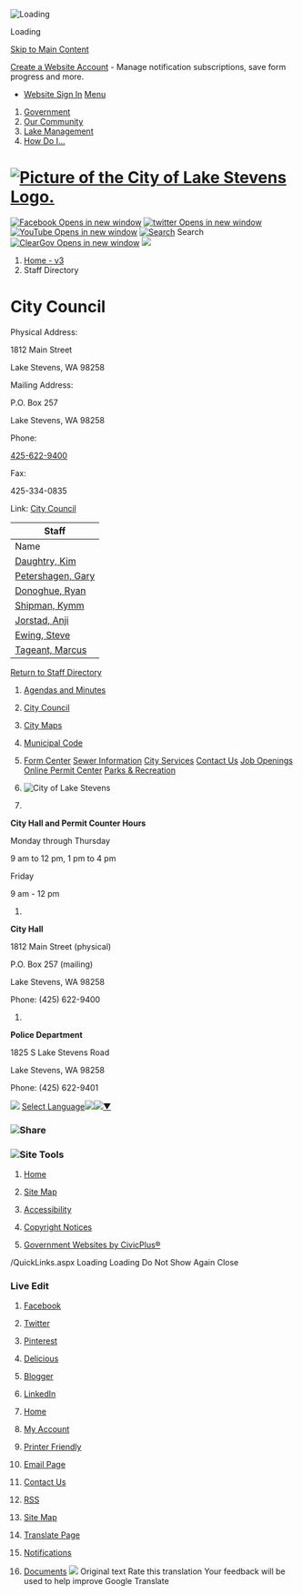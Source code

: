   ![Loading](images/7ccaccbbce0dfe8ce93cf92ff78e183bc335c15daefdce7491a6460f594e7596.gif) 

Loading

  [Skip to Main Content](https://www.lakestevenswa.gov/Directory.aspx?did=10/#contentarea)  

 [Create a Website Account](https://www.lakestevenswa.gov/MyAccount/ProfileCreate)  - Manage notification subscriptions, save form progress and more.    

 *  [Website Sign In](https://www.lakestevenswa.gov/MyAccount) 
  [Menu](https://www.lakestevenswa.gov/Directory.aspx?did=10/#nav)  

 1.  [Government](https://www.lakestevenswa.gov/31/Government) 
 1.  [Our Community](https://www.lakestevenswa.gov/9/Our-Community) 
 1.  [Lake Management](https://www.lakestevenswa.gov/408/Lake-Management) 
 1.  [How Do I...](https://www.lakestevenswa.gov/27/How-Do-I) 

#  [![Picture of the City of Lake Stevens Logo.](images/c499973acbcd257477070a68ff651b41c9da936f489debcdfa768da9ed966295.png)](https://www.lakestevenswa.gov) 

  [![Facebook Opens in new window](images/a9baf9569dfc470cc346ef8e145b2aaf0f651d7558c840486d628f10cb0659f3.png)](https://www.facebook.com/LakeStevensGov/)   [![twitter Opens in new window](images/3a043a2ab909d31ce06bbef23c97618ee8a89760d0195cf1d4b52cfb301733f4.png)](https://twitter.com/LakeStevensWA)   [![YouTube Opens in new window](images/161827bf73c943d181cf3afe8de85180cff3436fd6f69909f33b685f81f9047f.png)](https://www.youtube.com/cityoflakestevens)   [![Search](images/9163c2dae6ddc16c66f0a7f4b90c4576bff708b282f2659f7b8a3e5eb5b28454.png)](https://www.lakestevenswa.gov/Search/Results) Search  [![ClearGov Opens in new window](images/17eac683d78e52fed87adf01fb5c6f0162e641300700dc5b5582eb605c0cc7d3.png)](https://lakestevenswa.cleargov.com/)   ![](images/6d013239df993e3e87a41f05e2309fc988802ee4473c4cf17a60068f9035274b.jpg)  

 1.  [Home - v3](https://www.lakestevenswa.gov) 
 1. Staff Directory

# City Council

  Physical Address:

1812 Main Street

Lake Stevens, WA 98258

Mailing Address:

P.O. Box 257

Lake Stevens, WA 98258

Phone:

 [425-622-9400]() 

Fax:

425-334-0835

Link: [City Council](https://www.lakestevenswa.gov/index.aspx?NID=319) 

|Staff|
|---|
|Name|Title|Email|Phone|Additional Phone|
|[Daughtry, Kim](https://www.lakestevenswa.gov/directory.aspx?EID=31)|Council Position #1|[kdaughtry@lakestevenswa.gov](mailto:kdaughtry@lakestevenswa.gov)|[(425) 407-3869]()| |
|[Petershagen, Gary](https://www.lakestevenswa.gov/directory.aspx?EID=57)|Council Position #2|[gpetershagen@lakestevenswa.gov](mailto:gpetershagen@lakestevenswa.gov)|[(425) 407-3327]()| |
|[Donoghue, Ryan](https://www.lakestevenswa.gov/directory.aspx?EID=33)|Council Position #3|[rdonoghue@lakestevenswa.gov](mailto:rdonoghue@lakestevenswa.gov)|[(425) 903-6771]()| |
|[Shipman, Kymm](https://www.lakestevenswa.gov/directory.aspx?EID=34)|Council Position #4|[kshipman@lakestevenswa.gov](mailto:kshipman@lakestevenswa.gov)|[(425) 870-1767]()| |
|[Jorstad, Anji](https://www.lakestevenswa.gov/directory.aspx?EID=35)|Council Position #5|[ajorstad@lakestevenswa.gov](mailto:ajorstad@lakestevenswa.gov)|[(425) 407-3147]()| |
|[Ewing, Steve](https://www.lakestevenswa.gov/directory.aspx?EID=32)|Council Position #6|[sewing@lakestevenswa.gov](mailto:sewing@lakestevenswa.gov)|[(425) 530-6832]()| |
|[Tageant, Marcus](https://www.lakestevenswa.gov/directory.aspx?EID=37)|Council Position #7|[mtageant@lakestevenswa.gov](mailto:mtageant@lakestevenswa.gov)|[(425) 407-3880]()| |

  [Return to Staff Directory](https://www.lakestevenswa.gov/Directory.aspx)  

 1.  [Agendas and Minutes](https://www.lakestevenswa.gov/329/Agendas-and-Minutes) 
 1.  [City Council](https://www.lakestevenswa.gov/319/City-Council) 
 1.  [City Maps](https://www.lakestevenswa.gov/187/City-Maps) 
 1.  [Municipal Code](https://www.codepublishing.com/WA/LakeStevens/) 
 1.  [Form Center](https://www.lakestevenswa.gov/FormCenter) 
  [Sewer Information](https://www.lakestevenswa.gov/474/Sewer-Information)   [City Services](https://www.lakestevenswa.gov/233/City-Services)   [Contact Us](https://www.lakestevenswa.gov/directory.aspx)   [Job Openings](https://www.lakestevenswa.gov/95/How-to-Apply)   [Online Permit Center](https://www.lakestevenswa.gov/158)   [Parks & Recreation](https://www.lakestevenswa.gov/157)  

 1.   ![City of Lake Stevens](images/6f706f6f576f3eb201de390a5fb07c08b752b44dd7b6366d5705aa84fcdf6b97.png)     

 1.    

 __City Hall and Permit Counter Hours__    

 Monday through Thursday   

9 am to 12 pm, 1 pm to 4 pm   

 Friday   

9 am - 12 pm   

 1.    

 __City Hall__      

1812 Main Street (physical)   

P.O. Box 257 (mailing)   

Lake Stevens, WA 98258   

Phone: (425) 622-9400   

 1.    

 __Police Department__    

 1825 S Lake Stevens Road   

Lake Stevens, WA 98258   

Phone: (425) 622-9401   

  ![](images/https://www.google.com/images/cleardot.gif)   [Select Language![](images/https://www.google.com/images/cleardot.gif)​![](images/https://www.google.com/images/cleardot.gif)▼](https://www.lakestevenswa.gov/Directory.aspx?did=10)  

###  ![Share](images/964515b4d3cd3cafb44953f4a485ad704dafdffbc410d1b6cc62df952c220792.png) 

###  ![Site Tools](images/2a5fce8435581730f32782d08af38142a8ff904c7844b16caa491cd14036e8a5.png) 

 1.  [Home](https://www.lakestevenswa.gov)  

 1.  [Site Map](https://www.lakestevenswa.gov/sitemap.aspx)  

 1.  [Accessibility](https://www.lakestevenswa.gov/accessibility.aspx)  

 1.  [Copyright Notices](https://www.lakestevenswa.gov/site/copyright)  

 1.  [Government Websites by CivicPlus®](http://civicplus.com/referral)  

 /QuickLinks.aspx Loading Loading Do Not Show Again Close 

### Live Edit

 [](https://www.lakestevenswa.gov)  

 1.  [Facebook](https://www.lakestevenswa.gov/Layout/WidgetShare/ShareLink/Facebook) 
 1.  [Twitter](https://www.lakestevenswa.gov/Layout/WidgetShare/ShareLink/Twitter) 
 1.  [Pinterest](https://www.lakestevenswa.gov/Layout/WidgetShare/ShareLink/Pinterest) 
 1.  [Delicious](https://www.lakestevenswa.gov/Layout/WidgetShare/ShareLink/Delicious) 
 1.  [Blogger](https://www.lakestevenswa.gov/Layout/WidgetShare/ShareLink/Blogger) 
 1.  [LinkedIn](https://www.lakestevenswa.gov/Layout/WidgetShare/ShareLink/LinkedIn) 

 1.  [Home](https://www.lakestevenswa.gov) 
 1.  [My Account](https://www.lakestevenswa.gov/MyAccount) 
 1.  [Printer Friendly](https://www.lakestevenswa.gov/Directory.aspx?did=10/#PrinterFriendly62e50871-92bf-441e-986d-1eb79699f41a) 
 1.  [Email Page](https://www.lakestevenswa.gov/EmailPage) 
 1.  [Contact Us](https://www.lakestevenswa.gov/directory.aspx) 
 1.  [RSS](https://www.lakestevenswa.gov/rss.aspx) 
 1.  [Site Map](https://www.lakestevenswa.gov/SiteMap) 
 1.  [Translate Page](https://www.lakestevenswa.gov/Directory.aspx?did=10/#TranslatePage62e50871-92bf-441e-986d-1eb79699f41a) 
 1.  [Notifications](https://www.lakestevenswa.gov/list.aspx) 
 1.  [Documents](https://www.lakestevenswa.gov/DocumentCenter) 
  ![](images/https://fonts.gstatic.com/s/i/productlogos/translate/v14/24px.svg)  Original text Rate this translation Your feedback will be used to help improve Google Translate  []()  []()  